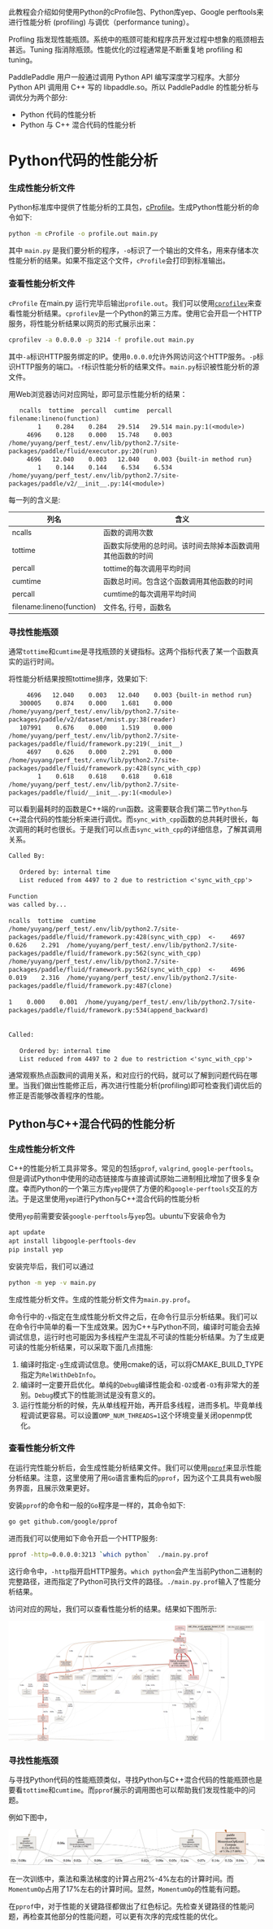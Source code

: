 此教程会介绍如何使用Python的cProfile包、Python库yep、Google perftools来进行性能分析 (profiling) 与调优（performance tuning）。

Profling 指发现性能瓶颈。系统中的瓶颈可能和程序员开发过程中想象的瓶颈相去甚远。Tuning 指消除瓶颈。性能优化的过程通常是不断重复地 profiling 和 tuning。

PaddlePaddle 用户一般通过调用 Python API 编写深度学习程序。大部分 Python API 调用用 C++ 写的 libpaddle.so。所以 PaddlePaddle 的性能分析与调优分为两个部分:

* Python 代码的性能分析
* Python 与 C++ 混合代码的性能分析


# Python代码的性能分析

### 生成性能分析文件

Python标准库中提供了性能分析的工具包，[cProfile](https://docs.python.org/2/library/profile.html)。生成Python性能分析的命令如下:

```bash
python -m cProfile -o profile.out main.py
```

其中 `main.py` 是我们要分析的程序，`-o`标识了一个输出的文件名，用来存储本次性能分析的结果。如果不指定这个文件，`cProfile`会打印到标准输出。

### 查看性能分析文件

`cProfile` 在main.py 运行完毕后输出`profile.out`。我们可以使用[`cprofilev`](https://github.com/ymichael/cprofilev)来查看性能分析结果。`cprofilev`是一个Python的第三方库。使用它会开启一个HTTP服务，将性能分析结果以网页的形式展示出来：

```bash
cprofilev -a 0.0.0.0 -p 3214 -f profile.out main.py
```

其中`-a`标识HTTP服务绑定的IP。使用`0.0.0.0`允许外网访问这个HTTP服务。`-p`标识HTTP服务的端口。`-f`标识性能分析的结果文件。`main.py`标识被性能分析的源文件。

用Web浏览器访问对应网址，即可显示性能分析的结果：

```
   ncalls  tottime  percall  cumtime  percall filename:lineno(function)
        1    0.284    0.284   29.514   29.514 main.py:1(<module>)
     4696    0.128    0.000   15.748    0.003 /home/yuyang/perf_test/.env/lib/python2.7/site-packages/paddle/fluid/executor.py:20(run)
     4696   12.040    0.003   12.040    0.003 {built-in method run}
        1    0.144    0.144    6.534    6.534 /home/yuyang/perf_test/.env/lib/python2.7/site-packages/paddle/v2/__init__.py:14(<module>)
```

每一列的含义是:

<table>
<thead>
<tr>
<th>列名</th>
<th>含义 </th>
</tr>
</thead>
<tbody>
<tr>
<td> ncalls</td>
<td> 函数的调用次数</td>
</tr>
<tr>
<td>tottime</td>
<td> 函数实际使用的总时间。该时间去除掉本函数调用其他函数的时间</td>
</tr>
<tr>
<td> percall </td>
<td> tottime的每次调用平均时间</td>
</tr>
<tr>
<td> cumtime</td>
<td> 函数总时间。包含这个函数调用其他函数的时间</td>
</tr>
<tr>
<td> percall</td>
<td> cumtime的每次调用平均时间</td>
</tr>
<tr>
<td> filename:lineno(function) </td>
<td> 文件名, 行号，函数名 </td>
</tr>
</tbody>
</table>


### 寻找性能瓶颈

通常`tottime`和`cumtime`是寻找瓶颈的关键指标。这两个指标代表了某一个函数真实的运行时间。

将性能分析结果按照tottime排序，效果如下:

```text
     4696   12.040    0.003   12.040    0.003 {built-in method run}
   300005    0.874    0.000    1.681    0.000 /home/yuyang/perf_test/.env/lib/python2.7/site-packages/paddle/v2/dataset/mnist.py:38(reader)
   107991    0.676    0.000    1.519    0.000 /home/yuyang/perf_test/.env/lib/python2.7/site-packages/paddle/fluid/framework.py:219(__init__)
     4697    0.626    0.000    2.291    0.000 /home/yuyang/perf_test/.env/lib/python2.7/site-packages/paddle/fluid/framework.py:428(sync_with_cpp)
        1    0.618    0.618    0.618    0.618 /home/yuyang/perf_test/.env/lib/python2.7/site-packages/paddle/fluid/__init__.py:1(<module>)
```

可以看到最耗时的函数是C++端的`run`函数。这需要联合我们第二节`Python`与`C++`混合代码的性能分析来进行调优。而`sync_with_cpp`函数的总共耗时很长，每次调用的耗时也很长。于是我们可以点击`sync_with_cpp`的详细信息，了解其调用关系。

```text
Called By:

   Ordered by: internal time
   List reduced from 4497 to 2 due to restriction <'sync_with_cpp'>

Function                                                                                                 was called by...
                                                                                                             ncalls  tottime  cumtime
/home/yuyang/perf_test/.env/lib/python2.7/site-packages/paddle/fluid/framework.py:428(sync_with_cpp)  <-    4697    0.626    2.291  /home/yuyang/perf_test/.env/lib/python2.7/site-packages/paddle/fluid/framework.py:562(sync_with_cpp)
/home/yuyang/perf_test/.env/lib/python2.7/site-packages/paddle/fluid/framework.py:562(sync_with_cpp)  <-    4696    0.019    2.316  /home/yuyang/perf_test/.env/lib/python2.7/site-packages/paddle/fluid/framework.py:487(clone)
                                                                                                                  1    0.000    0.001  /home/yuyang/perf_test/.env/lib/python2.7/site-packages/paddle/fluid/framework.py:534(append_backward)


Called:

   Ordered by: internal time
   List reduced from 4497 to 2 due to restriction <'sync_with_cpp'>
```

通常观察热点函数间的调用关系，和对应行的代码，就可以了解到问题代码在哪里。当我们做出性能修正后，再次进行性能分析(profiling)即可检查我们调优后的修正是否能够改善程序的性能。



## Python与C++混合代码的性能分析

### 生成性能分析文件

C++的性能分析工具非常多。常见的包括`gprof`, `valgrind`, `google-perftools`。但是调试Python中使用的动态链接库与直接调试原始二进制相比增加了很多复杂度。幸而Python的一个第三方库`yep`提供了方便的和`google-perftools`交互的方法。于是这里使用`yep`进行Python与C++混合代码的性能分析

使用`yep`前需要安装`google-perftools`与`yep`包。ubuntu下安装命令为

```bash
apt update
apt install libgoogle-perftools-dev
pip install yep
```

安装完毕后，我们可以通过

```bash
python -m yep -v main.py
```

生成性能分析文件。生成的性能分析文件为`main.py.prof`。

命令行中的`-v`指定在生成性能分析文件之后，在命令行显示分析结果。我们可以在命令行中简单的看一下生成效果。因为C++与Python不同，编译时可能会去掉调试信息，运行时也可能因为多线程产生混乱不可读的性能分析结果。为了生成更可读的性能分析结果，可以采取下面几点措施:

1. 编译时指定`-g`生成调试信息。使用cmake的话，可以将CMAKE_BUILD_TYPE指定为`RelWithDebInfo`。
2. 编译时一定要开启优化。单纯的`Debug`编译性能会和`-O2`或者`-O3`有非常大的差别。`Debug`模式下的性能测试是没有意义的。
3. 运行性能分析的时候，先从单线程开始，再开启多线程，进而多机。毕竟单线程调试更容易。可以设置`OMP_NUM_THREADS=1`这个环境变量关闭openmp优化。

### 查看性能分析文件

在运行完性能分析后，会生成性能分析结果文件。我们可以使用[`pprof`](https://github.com/google/pprof)来显示性能分析结果。注意，这里使用了用`Go`语言重构后的`pprof`，因为这个工具具有web服务界面，且展示效果更好。

安装`pprof`的命令和一般的`Go`程序是一样的，其命令如下:

```bash
go get github.com/google/pprof
```

进而我们可以使用如下命令开启一个HTTP服务:

```bash
pprof -http=0.0.0.0:3213 `which python`  ./main.py.prof
```

这行命令中，`-http`指开启HTTP服务。`which python`会产生当前Python二进制的完整路径，进而指定了Python可执行文件的路径。`./main.py.prof`输入了性能分析结果。

访问对应的网址，我们可以查看性能分析的结果。结果如下图所示:

![result](./pprof_1.png)


### 寻找性能瓶颈

与寻找Python代码的性能瓶颈类似，寻找Python与C++混合代码的性能瓶颈也是要看`tottime`和`cumtime`。而`pprof`展示的调用图也可以帮助我们发现性能中的问题。

例如下图中，

![kernel_perf](./pprof_2.png)

在一次训练中，乘法和乘法梯度的计算占用2%-4%左右的计算时间。而`MomentumOp`占用了17%左右的计算时间。显然，`MomentumOp`的性能有问题。

在`pprof`中，对于性能的关键路径都做出了红色标记。先检查关键路径的性能问题，再检查其他部分的性能问题，可以更有次序的完成性能的优化。
